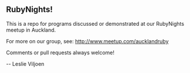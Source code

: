 ## RubyNights!

This is a repo for programs discussed or demonstrated at our RubyNights meetup in Auckland.

For more on our group, see: http://www.meetup.com/aucklandruby

Comments or pull requests always welcome!

-- Leslie Viljoen

